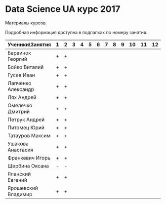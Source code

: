 # Data Science UA курс 2017

Материалы курсов.

Подробная информация доступна в подпапках по номеру занятия. 

| Ученики\Занятия       | 1 | 2 | 3 | 4 | 5 | 6 | 7 | 8 | 9 | 10 | 11 | 12 | 13 | 14 | 15 | 16 |
|-----------------------|---|---|---|---|---|---|---|---|---|----|----|----|----|----|----|----|
| Барвинок Георгий      | + | + |   |   |   |   |   |   |   |    |    |    |    |    |    |    |
| Бойко Виталий         | + | + |   |   |   |   |   |   |   |    |    |    |    |    |    |    |
| Гусев Иван            | + | + |   |   |   |   |   |   |   |    |    |    |    |    |    |    |
| Лапченко Александр    | + | + |   |   |   |   |   |   |   |    |    |    |    |    |    |    |
| Лях Андрей            | + | + |   |   |   |   |   |   |   |    |    |    |    |    |    |    |
| Омелечко Дмитрий      | + | + |   |   |   |   |   |   |   |    |    |    |    |    |    |    |
| Петрук Андрей         | + | + |   |   |   |   |   |   |   |    |    |    |    |    |    |    |
| Питомец Юрий          | + | + |   |   |   |   |   |   |   |    |    |    |    |    |    |    |
| Татауров Максим       | + | + |   |   |   |   |   |   |   |    |    |    |    |    |    |    |
| Ушакова Анастасия     | + | + |   |   |   |   |   |   |   |    |    |    |    |    |    |    |
| Франкевич Игорь       | + | + |   |   |   |   |   |   |   |    |    |    |    |    |    |    |
| Щербина Оксана        | - | - |   |   |   |   |   |   |   |    |    |    |    |    |    |    |
| Яланский Евгений      | + | + |   |   |   |   |   |   |   |    |    |    |    |    |    |    |
| Ярошевский Владимир   | + | + |   |   |   |   |   |   |   |    |    |    |    |    |    |    |